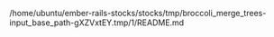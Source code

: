 /home/ubuntu/ember-rails-stocks/stocks/tmp/broccoli_merge_trees-input_base_path-gXZVxtEY.tmp/1/README.md
